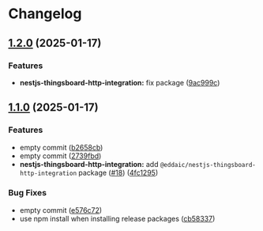 # Changelog

## [1.2.0](https://github.com/emackie-eddaic/nestjs-services/compare/nestjs-thingsboard-http-integration-v1.1.0...nestjs-thingsboard-http-integration-v1.2.0) (2025-01-17)


### Features

* **nestjs-thingsboard-http-integration:** fix package ([9ac999c](https://github.com/emackie-eddaic/nestjs-services/commit/9ac999c099aabe48262e4b5cbeaa4cc01a2d8385))

## [1.1.0](https://github.com/emackie-eddaic/nestjs-services/compare/nestjs-thingsboard-http-integration-v1.0.0...nestjs-thingsboard-http-integration-v1.1.0) (2025-01-17)


### Features

* empty commit ([b2658cb](https://github.com/emackie-eddaic/nestjs-services/commit/b2658cb3941a869348c8b4fe2ea993e88cc8173f))
* empty commit ([2739fbd](https://github.com/emackie-eddaic/nestjs-services/commit/2739fbde3746c990387abd957f60a71de9555073))
* **nestjs-thingsboard-http-integration:** add `@eddaic/nestjs-thingsboard-http-integration` package ([#18](https://github.com/emackie-eddaic/nestjs-services/issues/18)) ([4fc1295](https://github.com/emackie-eddaic/nestjs-services/commit/4fc1295177003f9fc7815a3b0171a6791397b499))


### Bug Fixes

* empty commit ([e576c72](https://github.com/emackie-eddaic/nestjs-services/commit/e576c72d5482863367414eb941b76ab4e9019dff))
* use npm install when installing release packages ([cb58337](https://github.com/emackie-eddaic/nestjs-services/commit/cb583372da5e92753761244381ed8ccd0979c2ef))
